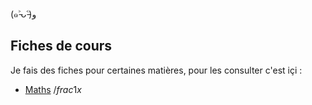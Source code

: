 (๑˃̵ᴗ˂̵)و

## Fiches de cours 
Je fais des fiches pour certaines matières, pour les consulter c'est içi :
- [Maths](maths)
$/frac{1}{x}$
